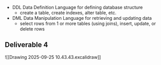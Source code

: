 - DDL Data Definition Language for defining database structure
	- create a table, create indexes, alter table, etc.
- DML Data Manipulation Language for retrieving and updating data
	- select rows from 1 or more tables (using joins), insert, update, or delete rows

## Deliverable 4
![[Drawing 2025-09-25 10.43.43.excalidraw]]